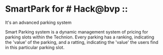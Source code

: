 # SmartPark for # Hack@bvp ::

It's an advanced parking system 

Smart Parking system is a dynamic management system of pricing for parking slots within the Technion. Every parking has a ranking, indicating the 'value' of the parking, and a ratting, indicating the 'value' the users find in this particular parking slot.

